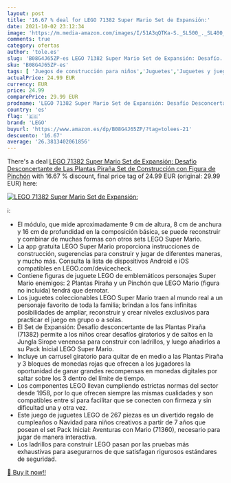 ```yaml
---
layout: post
title: '16.67 % deal for LEGO 71382 Super Mario Set de Expansión:'
date: 2021-10-02 23:12:34
image: 'https://m.media-amazon.com/images/I/51A3qQTKa-S._SL500_._SL400_.jpg'
comments: true
category: ofertas
author: 'tole.es'
slug: 'B08G4J65ZP-es LEGO 71382 Super Mario Set de Expansión: Desafío...'
sku: 'B08G4J65ZP-es'
tags: [ 'Juegos de construcción para niños','Juguetes','Juguetes y juegos','Sets de construcción','lego', ]
actualPrice: 24.99 EUR
currency: EUR
price: 24.99
comparePrice: 29.99 EUR
prodname: 'LEGO 71382 Super Mario Set de Expansión: Desafío Desconcertante de Las Plantas Piraña  Set de Construcción con Figura de Pinchón'
country: 'es'
flag: '🇪🇸'
brand: 'LEGO'
buyurl: 'https://www.amazon.es/dp/B08G4J65ZP/?tag=tolees-21'
descuento: '16.67'
average: '26.3813402061856'
---
```


There's a deal [LEGO 71382 Super Mario Set de Expansión: Desafío Desconcertante de Las Plantas Piraña  Set de Construcción con Figura de Pinchón](https://www.amazon.es/dp/B08G4J65ZP/?tag=tolees-21)  with  16.67 % discount, final price tag of  24.99 EUR (original: 29.99 EUR) here:

[![LEGO 71382 Super Mario Set de Expansión:](https://m.media-amazon.com/images/I/51A3qQTKa-S._SL500_._SL400_.jpg)](https://www.amazon.es/dp/B08G4J65ZP/?tag=tolees-21)

ℹ️:

- El módulo, que mide aproximadamente 9 cm de altura, 8 cm de anchura y 16 cm de profundidad en la composición básica, se puede reconstruir y combinar de muchas formas con otros sets LEGO Super Mario.
- La app gratuita LEGO Super Mario proporciona instrucciones de construcción, sugerencias para construir y jugar de diferentes maneras, y mucho más. Consulta la lista de dispositivos Android e iOS compatibles en LEGO.com/devicecheck.
- Contiene figuras de juguete LEGO de emblemáticos personajes Super Mario enemigos: 2 Plantas Piraña y un Pinchón que LEGO Mario (figura no incluida) tendrá que derrotar.
- Los juguetes coleccionables LEGO Super Mario traen al mundo real a un personaje favorito de toda la familia; brindan a los fans infinitas posibilidades de ampliar, reconstruir y crear niveles exclusivos para practicar el juego en grupo o a solas.
- El Set de Expansión: Desafío desconcertante de las Plantas Piraña (71382) permite a los niños crear desafíos giratorios y de saltos en la Jungla Sirope venenosa para construir con ladrillos, y luego añadirlos a su Pack Inicial LEGO Super Mario.
- Incluye un carrusel giratorio para quitar de en medio a las Plantas Piraña y 3 bloques de monedas rojas que ofrecen a los jugadores la oportunidad de ganar grandes recompensas en monedas digitales por saltar sobre los 3 dentro del límite de tiempo.
- Los componentes LEGO llevan cumpliendo estrictas normas del sector desde 1958, por lo que ofrecen siempre las mismas cualidades y son compatibles entre sí para facilitar que se conecten con firmeza y sin dificultad una y otra vez.
- Este juego de juguetes LEGO de 267 piezas es un divertido regalo de cumpleaños o Navidad para niños creativos a partir de 7 años que posean el set Pack Inicial: Aventuras con Mario (71360), necesario para jugar de manera interactiva.
- Los ladrillos para construir LEGO pasan por las pruebas más exhaustivas para asegurarnos de que satisfagan rigurosos estándares de seguridad.

[🛒 Buy it now!!](https://www.amazon.es/dp/B08G4J65ZP/?tag=tolees-21)

